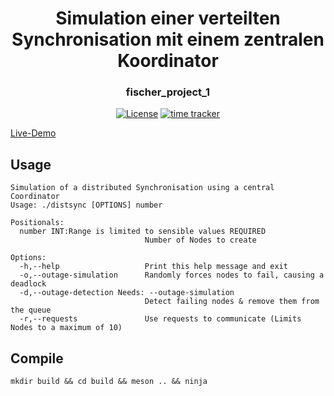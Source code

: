 <div align="center">
    <h1>Simulation einer verteilten Synchronisation mit einem zentralen Koordinator</h1>
    <h3>fischer_project_1</h3>
</div>

<div align="center">

[![License](https://img.shields.io/badge/License-Boost%201.0-blue.svg)](https://www.boost.org/LICENSE_1_0.txt)
[![time tracker](https://wakatime.com/badge/github/konstfish/fischer_project_1.svg)](https://wakatime.com/badge/github/konstfish/fischer_project_1)

</div>

<a href="https://s.konst.fish/fischer_projekt_1">Live-Demo</a>

## Usage

```
Simulation of a distributed Synchronisation using a central Coordinator
Usage: ./distsync [OPTIONS] number

Positionals:
  number INT:Range is limited to sensible values REQUIRED
                              Number of Nodes to create

Options:
  -h,--help                   Print this help message and exit
  -o,--outage-simulation      Randomly forces nodes to fail, causing a deadlock
  -d,--outage-detection Needs: --outage-simulation
                              Detect failing nodes & remove them from the queue
  -r,--requests               Use requests to communicate (Limits Nodes to a maximum of 10)
```

## Compile

`mkdir build && cd build && meson .. && ninja`

